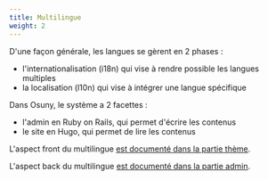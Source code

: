 ```yaml
---
title: Multilingue
weight: 2
---
```


D'une façon générale, les langues se gèrent en 2 phases :
- l'internationalisation (i18n) qui vise à rendre possible les langues multiples
- la localisation (l10n) qui vise à intégrer une langue spécifique

Dans Osuny, le système a 2 facettes :
- l'admin en Ruby on Rails, qui permet d'écrire les contenus
- le site en Hugo, qui permet de lire les contenus

L'aspect front du multilingue [est documenté dans la partie thème](/docs/theme/architecture/multilingue/).  
  
L'aspect back du multilingue [est documenté dans la partie admin](/docs/admin/i18n/).  
